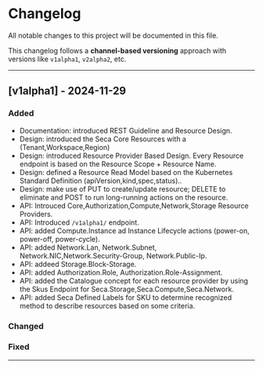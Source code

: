 # Changelog

All notable changes to this project will be documented in this file.

This changelog follows a **channel-based versioning** approach with versions like `v1alpha1`, `v2alpha2`, etc.

---

## [v1alpha1] - 2024-11-29
### Added
- Documentation: introduced REST Guideline and Resource Design.
- Design: introduced the Seca Core Resources with a (Tenant,Workspace,Region)
- Design: introduced Resource Provider Based Design. Every Resource endpoint is based on the Resource Scope + Resource Name.
- Design: defined a Resource Read Model based on the Kubernetes Standard Definition (apiVersion,kind,spec,status)..
- Design: make use of PUT to create/update resource; DELETE to eliminate and POST to run long-running actions on the resource.
- API: Introuced Core,Authorization,Compute,Network,Storage Resource Providers.
- API: Introduced `/v1alpha1/` endpoint.
- API: added Compute.Instance ad Instance Lifecycle actions (power-on, power-off, power-cycle).
- API: added Network.Lan, Network.Subnet, Network.NIC,Network.Security-Group, Network.Public-Ip.
- API: addeed Storage.Block-Storage.
- API: added Authorization.Role, Authorization.Role-Assignment.
- API: added the Catalogue concept for each resource provider by using the Skus Endpoint for Seca.Storage,Seca.Compute,Seca.Network.
- API: added Seca Defined Labels for SKU to determine recognized method to describe resources based on some criteria.

### Changed

### Fixed

---
